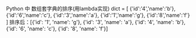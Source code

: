 Python 中 数组套字典的排序(用lambda实现)
dict = [
    {'id':'4','name':'b'},
    {'id':'6','name':'c'},
    {'id':'3','name':'a'},
    {'id':'1','name':'g'},
    {'id':'8','name':'f'}
]
排序后：[{'id': '1', 'name': 'g'}, {'id': '3', 'name': 'a'}, {'id': '4', 'name': 'b'}, {'id': '6', 'name': 'c'}, {'id': '8', 'name': 'f'}]
